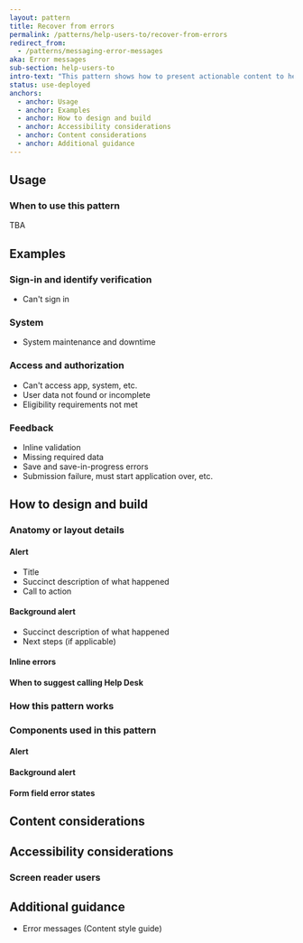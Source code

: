```yaml
---
layout: pattern
title: Recover from errors
permalink: /patterns/help-users-to/recover-from-errors
redirect_from:
  - /patterns/messaging-error-messages
aka: Error messages
sub-section: help-users-to
intro-text: "This pattern shows how to present actionable content to help users recover from errors."
status: use-deployed
anchors:
  - anchor: Usage
  - anchor: Examples
  - anchor: How to design and build
  - anchor: Accessibility considerations
  - anchor: Content considerations
  - anchor: Additional guidance
---
```


## Usage

### When to use this pattern

TBA

## Examples

### Sign-in and identify verification

- Can't sign in

### System

- System maintenance and downtime

### Access and authorization

- Can't access app, system, etc.
- User data not found or incomplete
- Eligibility requirements not met

### Feedback

- Inline validation
- Missing required data
- Save and save-in-progress errors
- Submission failure, must start application over, etc.

## How to design and build

### Anatomy or layout details

#### Alert

- Title
- Succinct description of what happened
- Call to action

#### Background alert

- Succinct description of what happened
- Next steps (if applicable)

#### Inline errors

#### When to suggest calling Help Desk

### How this pattern works

### Components used in this pattern

#### Alert

#### Background alert

#### Form field error states

## Content considerations

## Accessibility considerations

### Screen reader users

## Additional guidance

- Error messages (Content style guide)
